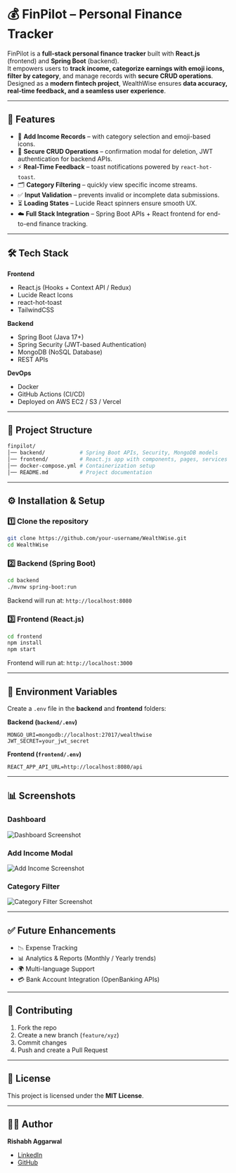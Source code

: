 # 💰 FinPilot – Personal Finance Tracker

FinPilot is a **full-stack personal finance tracker** built with **React.js** (frontend) and **Spring Boot** (backend).  
It empowers users to **track income, categorize earnings with emoji icons, filter by category**, and manage records with **secure CRUD operations**.  
Designed as a **modern fintech project**, WealthWise ensures **data accuracy, real-time feedback, and a seamless user experience**.

---

## 🚀 Features

- 📌 **Add Income Records** – with category selection and emoji-based icons.  
- 🔐 **Secure CRUD Operations** – confirmation modal for deletion, JWT authentication for backend APIs.  
- ⚡ **Real-Time Feedback** – toast notifications powered by `react-hot-toast`.  
- 🗂️ **Category Filtering** – quickly view specific income streams.  
- ✅ **Input Validation** – prevents invalid or incomplete data submissions.  
- ⏳ **Loading States** – Lucide React spinners ensure smooth UX.  
- ☁️ **Full Stack Integration** – Spring Boot APIs + React frontend for end-to-end finance tracking.  

---

## 🛠️ Tech Stack

**Frontend**
- React.js (Hooks + Context API / Redux)
- Lucide React Icons
- react-hot-toast
- TailwindCSS

**Backend**
- Spring Boot (Java 17+)
- Spring Security (JWT-based Authentication)
- MongoDB (NoSQL Database)
- REST APIs

**DevOps**
- Docker
- GitHub Actions (CI/CD)
- Deployed on AWS EC2 / S3 / Vercel  

---

## 📂 Project Structure

```bash
finpilot/
│── backend/           # Spring Boot APIs, Security, MongoDB models
│── frontend/          # React.js app with components, pages, services
│── docker-compose.yml # Containerization setup
│── README.md          # Project documentation
```

---

## ⚙️ Installation & Setup

### 1️⃣ Clone the repository
```bash
git clone https://github.com/your-username/WealthWise.git
cd WealthWise
```

### 2️⃣ Backend (Spring Boot)
```bash
cd backend
./mvnw spring-boot:run
```
Backend will run at: `http://localhost:8080`

### 3️⃣ Frontend (React.js)
```bash
cd frontend
npm install
npm start
```
Frontend will run at: `http://localhost:3000`

---

## 🔐 Environment Variables

Create a `.env` file in the **backend** and **frontend** folders:

**Backend (`backend/.env`)**
```
MONGO_URI=mongodb://localhost:27017/wealthwise
JWT_SECRET=your_jwt_secret
```

**Frontend (`frontend/.env`)**
```
REACT_APP_API_URL=http://localhost:8080/api
```

---

## 📊 Screenshots

### Dashboard  
![Dashboard Screenshot](assets/dashboard.png)

### Add Income Modal  
![Add Income Screenshot](assets/add_income.png)

### Category Filter  
![Category Filter Screenshot](assets/filter.png)

---

## ✅ Future Enhancements
- 📉 Expense Tracking  
- 📊 Analytics & Reports (Monthly / Yearly trends)  
- 🌍 Multi-language Support  
- 💳 Bank Account Integration (OpenBanking APIs)  

---

## 🤝 Contributing

1. Fork the repo  
2. Create a new branch (`feature/xyz`)  
3. Commit changes  
4. Push and create a Pull Request  

---

## 📜 License
This project is licensed under the **MIT License**.  

---

## 👨‍💻 Author
**Rishabh Aggarwal**  
- [LinkedIn](https://linkedin.com/in/your-profile)  
- [GitHub](https://github.com/your-username)  
